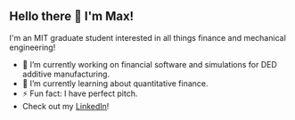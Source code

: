 ## Hello there 👋 I'm Max!

I'm an MIT graduate student interested in all things finance and mechanical engineering!

- 🧪 I’m currently working on financial software and simulations for DED additive manufacturing.
- 🌱 I’m currently learning about quantitative finance.
- ⚡ Fun fact: I have perfect pitch.
- Check out my [LinkedIn](https://www.linkedin.com/in/maxwell-bauer-307b35192/)!
